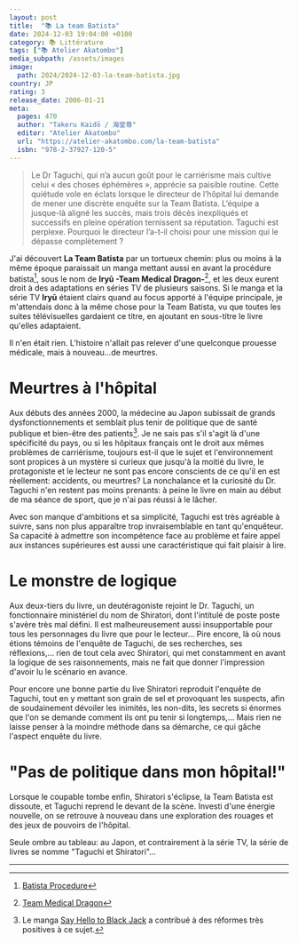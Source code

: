 ```yaml
---
layout: post
title:  "📚 La team Batista"
date: 2024-12-03 19:04:00 +0100
category: 📚 Littérature
tags: ["📚 Atelier Akatombo"]
media_subpath: /assets/images
image:
  path: 2024/2024-12-03-la-team-batista.jpg
country: JP
rating: 3
release_date: 2006-01-21
meta:
  pages: 470
  author: "Takeru Kaidō / 海堂尊"
  editor: "Atelier Akatombo"
  url: "https://atelier-akatombo.com/la-team-batista"
  isbn: "978-2-37927-120-5"
---
```


> Le Dr Taguchi, qui n’a aucun goût pour le carriérisme mais cultive celui « des choses éphémères », apprécie sa paisible routine. Cette quiétude vole en éclats lorsque le directeur de l’hôpital lui demande de mener une discrète enquête sur la Team Batista. L’équipe a jusque-là aligné les succès, mais trois décès inexpliqués et successifs en pleine opération ternissent sa réputation. Taguchi est perplexe. Pourquoi le directeur l’a-t-il choisi pour une mission qui le dépasse complètement ?

J'ai découvert **La Team Batista** par un tortueux chemin: plus ou moins à la même époque paraissait un manga mettant aussi en avant la procédure batista[^1], sous le nom de **Iryū -Team Medical Dragon-**[^2], et les deux eurent droit à des adaptations en séries TV de plusieurs saisons. Si le manga et la série TV **Iryū** étaient clairs quand au focus apporté à l'équipe principale, je m'attendais donc à la même chose pour la Team Batista, vu que toutes les suites télévisuelles gardaient ce titre, en ajoutant en sous-titre le livre qu'elles adaptaient.

Il n'en était rien. L'histoire n'allait pas relever d'une quelconque prouesse médicale, mais à nouveau...de meurtres.

# Meurtres à l'hôpital

Aux débuts des années 2000, la médecine au Japon subissait de grands dysfonctionnements et semblait plus tenir de politique que de santé publique et bien-être des patients[^3]. Je ne sais pas s'il s'agit là d'une spécificité du pays, ou si les hôpitaux français ont le droit aux mêmes problèmes de carriérisme, toujours est-il que le sujet et l'environnement sont propices à un mystère si curieux que jusqu'à la moitié du livre, le protagoniste et le lecteur ne sont pas encore conscients de ce qu'il en est réellement: accidents, ou meurtres? La nonchalance et la curiosité du Dr. Taguchi n'en restent pas moins prenants: à peine le livre en main au début de ma séance de sport, que je n'ai pas réussi à le lâcher.

Avec son manque d'ambitions et sa simplicité, Taguchi est très agréable à suivre, sans non plus apparaître trop invraisemblable en tant qu'enquêteur. Sa capacité à admettre son incompétence face au problème et faire appel aux instances supérieures est aussi une caractéristique qui fait plaisir à lire.

# Le monstre de logique

Aux deux-tiers du livre, un deutéragoniste rejoint le Dr. Taguchi, un fonctionnaire ministériel du nom de Shiratori, dont l'intitulé de poste poste s'avère très mal défini. Il est malheureusement aussi insupportable pour tous les personnages du livre que pour le lecteur... Pire encore, là où nous étions témoins de l'enquête de Taguchi, de ses recherches, ses réflexions,... rien de tout cela avec Shiratori, qui met constamment en avant la logique de ses raisonnements, mais ne fait que donner l'impression d'avoir lu le scénario en avance.

Pour encore une bonne partie du live Shiratori reproduit l'enquête de Taguchi, tout en y mettant son grain de sel et provoquant les suspects, afin de soudainement dévoiler les inimités, les non-dits, les secrets si énormes que l'on se demande comment ils ont pu tenir si longtemps,... Mais rien ne laisse penser à la moindre méthode dans sa démarche, ce qui gâche l'aspect enquête du livre.

# "Pas de politique dans mon hôpital!"

Lorsque le coupable tombe enfin, Shiratori s'éclipse, la Team Batista est dissoute, et Taguchi reprend le devant de la scène. Investi d'une énergie nouvelle, on se retrouve à nouveau dans une exploration des rouages et des jeux de pouvoirs de l'hôpital.

Seule ombre au tableau: au Japon, et contrairement à la série TV, la série de livres se nomme "Taguchi et Shiratori"...

* * *
[^1]: [<i class="fab fa-wikipedia-w"></i> Batista Procedure](https://en.wikipedia.org/wiki/Batista_procedure)
[^2]: [<i class="fab fa-wikipedia-w"></i> Team Medical Dragon](https://fr.wikipedia.org/wiki/Team_Medical_Dragon)
[^3]: Le manga [<i class="fab fa-wikipedia-w"></i> Say Hello to Black Jack](https://fr.wikipedia.org/wiki/Say_Hello_to_Black_Jack) a contribué à des réformes très positives à ce sujet.
